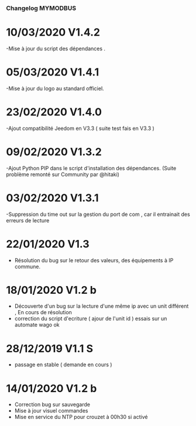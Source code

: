 ### Changelog MYMODBUS 

# 10/03/2020 V1.4.2
-Mise à jour du script des dépendances .

# 05/03/2020 V1.4.1
-Mise à jour du logo au standard officiel.

# 23/02/2020 V1.4.0
-Ajout compatibilité Jeedom en V3.3 ( suite test fais en V3.3 ) 

# 09/02/2020 V1.3.2
-Ajout Python PIP dans le script d'installation des dépendances. (Suite problème remonté sur Community par @hitaki)

# 03/02/2020 V1.3.1
-Suppression du time out sur la gestion du port de com , car il entrainait des erreurs de lecture

# 22/01/2020 V1.3
- Résolution du bug sur le retour des valeurs, des équipements à IP commune.

# 18/01/2020 V1.2 b
- Découverte d'un bug sur la lecture d'une même ip avec un unit différent , En cours de résolution 
- correction du script d'ecriture ( ajour de l'unit id ) essais sur un automate wago ok  

# 28/12/2019 V1.1 S
- passage en stable ( demande en cours ) 

# 14/01/2020 V1.2 b

- Correction bug sur sauvegarde
- Mise à jour visuel commandes
- Mise en service du NTP pour crouzet à 00h30 si activé
